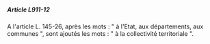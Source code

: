 ##### Article L911-12

A l'article L. 145-26, après les mots : " à l'Etat, aux départements, aux communes ", sont ajoutés les mots : " à la collectivité territoriale ".

